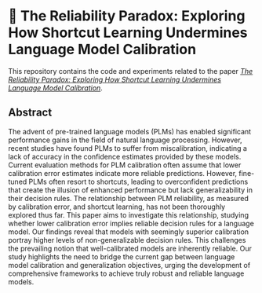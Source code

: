 # 📜 The Reliability Paradox: Exploring How Shortcut Learning Undermines Language Model Calibration

This repository contains the code and experiments related to the paper [_The Reliability Paradox: Exploring How Shortcut Learning Undermines Language Model Calibration_](https://arxiv.org/abs/2412.15269). 

## Abstract
The advent of pre-trained language models (PLMs) has enabled significant performance gains in the field of natural language processing. However, recent studies have found PLMs to suffer from miscalibration, indicating a lack of accuracy in the confidence estimates provided by these models. Current evaluation methods for PLM calibration often assume that lower calibration error estimates indicate more reliable predictions. However, fine-tuned PLMs often resort to shortcuts, leading to overconfident predictions that create the illusion of enhanced performance but lack generalizability in their decision rules. The relationship between PLM reliability, as measured by calibration error, and shortcut learning, has not been thoroughly explored thus far. This paper aims to investigate this relationship, studying whether lower calibration error implies reliable decision rules for a language model. Our findings reveal that models with seemingly superior calibration portray higher levels of non-generalizable decision rules. This challenges the prevailing notion that well-calibrated models are inherently reliable. Our study highlights the need to bridge the current gap between language model calibration and generalization objectives, urging the development of comprehensive frameworks to achieve truly robust and reliable language models.

